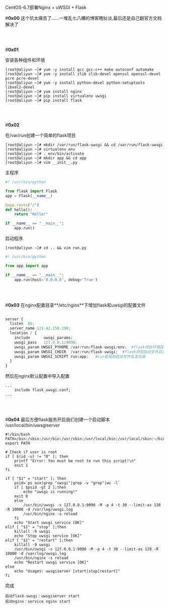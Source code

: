 
CentOS-6.7部署Nginx + uWSGI + Flask
<br/>

<!--more -->

#**0x00**
这个坑太痛苦了......一堆乱七八糟的博客瞎扯淡,最后还是自己翻官方文档解决了

<br/>
<br/>

#**0x01**

安装各种组件和环境

```shell
[root@aliyun ~]# yum -y install gcc gcc-c++ make autoconf automake
[root@aliyun ~]# yum -y install zlib zlib-devel openssl openssl-devel pcre pcre-devel
[root@aliyun ~]# yum -y install python-devel python-setuptools libxml2-devel
[root@aliyun ~]# yum install nginx
[root@aliyun ~]# pip install virtualenv uwsgi
[root@aliyun ~]# pip install flask
```

<br/>
<br/>

#**0x02**

在/var/run创建一个简单的flask项目
```shell
[root@aliyun ~]# mkdir /var/run/flask-uwsgi && cd /var/run/flask-uwsgi
[root@aliyun ~]# virtualenv env
[root@aliyun ~]# . env/bin/activate
[root@aliyun ~]# mkdir app && cd app
[root@aliyun ~]# vim __init__.py
```

主程序
```python
#! /usr/bin/python

from flask import Flask
app = Flask(__name__)

@app.route("/")
def hello():
    return "Hello!"

if __name__ == "__main__":
    app.run()

```

启动程序
```shell
[root@aliyun ~]# cd .. && vim run.py
```
```python
#! /usr/bin/python

from app import app

if __name__ == "__main__":
    app.run(host='0.0.0.0', debug='True')
```

<br/>
<br/>

#**0x03**
在nginx配置目录**/etc/nginx**下增加flask和uwsgi的配置文件
```python

server {
  listen  80;
  server_name 121.42.158.198; 
  location / {
    include      uwsgi_params;
    uwsgi_pass   127.0.0.1:9090;
    uwsgi_param UWSGI_PYHOME /var/run/flask-uwsgi/env;	#flask项目环境目录
    uwsgi_param UWSGI_CHDIR  /var/run/flask-uwsgi;	#flask项目启动文件目录
    uwsgi_param UWSGI_SCRIPT run:app;	#run是我的启动文件名无后缀
  }
}
```

然后在nginx默认配置中导入配置
```shell
...
    include flask_uwsgi.conf;
...
```

<br/>
<br/>

#**0x04**
最后方便flask服务开启我们创建一个启动脚本
/usr/local/bin/uwsgiserver
```shell
#!/bin/bash
PATH=/bin:/sbin:/usr/bin:/usr/sbin:/usr/local/bin:/usr/local/sbin:~/bin
export PATH
 
# Check if user is root
if [ $(id -u) != "0" ]; then
    printf "Error: You must be root to run this script!\n"
    exit 1
fi
 
if [ "$1" = "start" ]; then
    psid=`ps aux|grep "uwsgi"|grep -v "grep"|wc -l`
    if [ $psid -gt 2 ];then
        echo "uwsgi is running!"
    exit 0
    else
        /usr/bin/uwsgi -s 127.0.0.1:9090 -M -p 4 -t 30 --limit-as 128 -R 10000 -d /var/log/uwsgi.log
        /usr/bin/nginx -s reload
    fi
    echo "Start uwsgi service [OK]"
elif [ "$1" = "stop" ];then
    killall -9 uwsgi
    echo "Stop uwsgi service [OK]"
elif [ "$1" = "restart" ];then
    killall -9 uwsgi
    /usr/bin/uwsgi -s 127.0.0.1:9090 -M -p 4 -t 30 --limit-as 128 -R 10000 -d /var/log/uwsgi.log
    /usr/bin/nginx -s reload
    echo "Restart uwsgi service [OK]"
else
    echo "Usages: uwsgiserver [start|stop|restart]"
fi
```

完成

```shell
启动flask-uwsgi：uwsgiserver start
启动nginx：service nginx start
```

